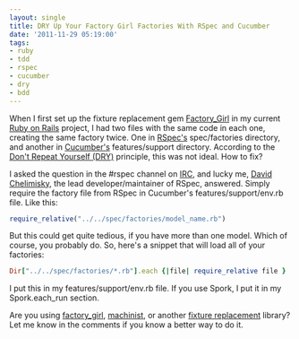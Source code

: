 ```yaml
---
layout: single
title: DRY Up Your Factory Girl Factories With RSpec and Cucumber
date: '2011-11-29 05:19:00'
tags:
- ruby
- tdd
- rspec
- cucumber
- dry
- bdd
---
```


When I first set up the fixture replacement gem [Factory_Girl](https://github.com/thoughtbot/factory_girl) in my current [Ruby on Rails](http://rubyonrails.org) project, I had two files with the same code in each one, creating the same factory twice. One in [RSpec's](https://www.relishapp.com/rspec) spec/factories directory, and another in [Cucumber's](http://cukes.info/) features/support directory. According to the [Don't Repeat Yourself (DRY)](http://en.wikipedia.org/wiki/Don't_repeat_yourself) principle, this was not ideal. How to fix?

I asked the question in the #rspec channel on [IRC](http://webchat.freenode.net), and lucky me, [David Chelimisky](http://davidchelimsky.net/), the lead developer/maintainer of RSpec, answered. Simply require the factory file from RSpec in Cucumber's features/support/env.rb file. Like this:

```ruby
require_relative("../../spec/factories/model_name.rb")
```
But this could get quite tedious, if you have more than one model. Which of course, you probably do. So, here's a snippet that will load all of your factories:

```ruby
Dir["../../spec/factories/*.rb"].each {|file| require_relative file }
```
I put this in my features/support/env.rb file. If you use Spork, I put it in my Spork.each_run section.

Are you using [factory_girl](https://github.com/thoughtbot/factory_girl), [machinist](https://github.com/notahat/machinist), or another [fixture replacement](https://www.ruby-toolbox.com/categories/rails_fixture_replacement) library? Let me know in the comments if you know a better way to do it.

